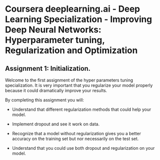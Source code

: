 # Coursera deeplearning.ai - Deep Learning Specialization - Improving Deep Neural Networks: Hyperparameter tuning, Regularization and Optimization

## Assignment 1: Initialization.

Welcome to the first assignment of the hyper parameters tuning specialization. It is very important that you regularize your model properly because it could dramatically improve your results.

By completing this assignment you will:

- Understand that different regularization methods that could help your model.

- Implement dropout and see it work on data.

- Recognize that a model without regularization gives you a better accuracy on the training set but nor necessarily on the test set.

- Understand that you could use both dropout and regularization on your model.